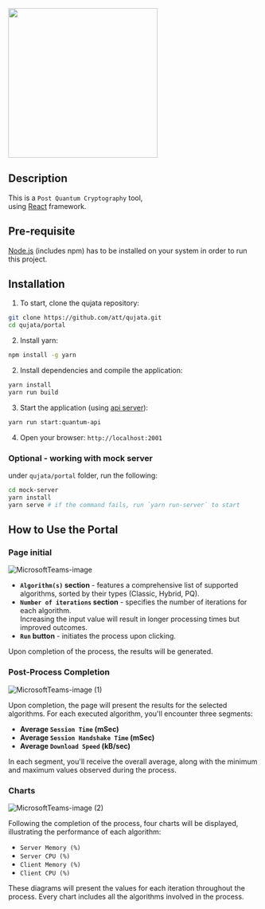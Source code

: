 <img src="https://github.com/att/qujata/assets/7979328/199a9c84-840b-415e-a221-621c22184ad2" width="300">

## Description
This is a `Post Quantum Cryptography` tool,
<br/>
using [React](https://github.com/facebook/create-react-app) framework.


## Pre-requisite
[Node.js](#https://nodejs.org/en/download) (includes npm) has to be installed on your system in order to run this project.

## Installation

1. To start, clone the qujata repository:
```bash
git clone https://github.com/att/qujata.git
cd qujata/portal
```
2. Install yarn:
```bash
npm install -g yarn
```
2. Install dependencies and compile the application:
```bash
yarn install
yarn run build
```
3. Start the application (using  [api server](#https://github.com/att/qujata/tree/main/api)):
```bash
yarn run start:quantum-api
```

4. Open your browser: `http://localhost:2001`


### Optional - working with mock server
under `qujata/portal` folder, run the following:

```bash
cd mock-server 
yarn install
yarn serve # if the command fails, run `yarn run-server` to start
```

## How to Use the Portal

### Page initial
![MicrosoftTeams-image](https://github.com/att/qujata/assets/52351606/bf87347e-966d-4aaf-9f52-626a99291d3f)

- <b>`Algorithm(s)` section</b> - features a comprehensive list of supported algorithms, sorted by their types (Classic, Hybrid, PQ).
- <b>`Number of iterations` section</b> - specifies the number of iterations for each algorithm. <br />Increasing the input value will result in longer processing times but improved outcomes.
- <b>`Run` button</b> - initiates the process upon clicking.

Upon completion of the process, the results will be generated.

### Post-Process Completion
![MicrosoftTeams-image (1)](https://github.com/att/qujata/assets/52351606/c3905d69-b148-424c-ab51-85102d923a11)

Upon completion, the page will present the results for the selected algorithms. For each executed algorithm, you'll encounter three segments:
- <b>Average `Session Time` (mSec)</b>
- <b>Average `Session Handshake Time` (mSec)</b>
- <b>Average `Download Speed` (kB/sec)</b>

In each segment, you'll receive the overall average, along with the minimum and maximum values observed during the process.

### Charts
![MicrosoftTeams-image (2)](https://github.com/att/qujata/assets/52351606/95503151-1fa3-436d-9047-067ad8115bcb)

Following the completion of the process, four charts will be displayed, illustrating the performance of each algorithm:
- `Server Memory (%)`
- `Server CPU (%)`
- `Client Memory (%)`
- `Client CPU (%)`

These diagrams will present the values for each iteration throughout the process. Every chart includes all the algorithms involved in the process.

